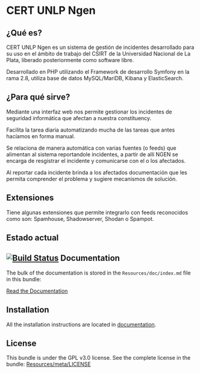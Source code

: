 CERT UNLP Ngen
=============

¿Qué es?
--------

CERT UNLP Ngen es un sistema de gestión de incidentes desarrollado para su uso en el ámbito de trabajo del CSIRT de la Universidad Nacional de La Plata, liberado posteriormente como software libre.

Desarrollado en PHP utilizando el Framework de desarrollo Symfony en la rama 2.8, utiliza base de datos MySQL/MariDB, Kibana y ElasticSearch.

¿Para qué sirve?
----------------

Mediante una interfaz web nos permite gestionar los incidentes de seguridad informática que afectan a nuestra constituency. 

Facilita la tarea diaria automatizando mucha de las  tareas que antes hacíamos en forma manual.

Se relaciona de manera automática con varias fuentes (o feeds) que alimentan al sistema reportandole incidentes, a partir de allí NGEN se encarga de resgistrar el incidente y comunicarse con el o los afectados.

Al reportar cada incidente brinda a los afectados documentación que les permita comprender el problema y sugiere mecanismos de solución.

Extensiones
-----------

Tiene algunas extensiones que permite integrarlo con feeds reconocidos como son: Spamhouse, Shadowserver, Shodan o Spampot.


Estado actual
-------------

[![Build Status](https://travis-ci.org/CERTUNLP/NgenBundle.svg?branch=master)](https://travis-ci.org/CERTUNLP/NgenBundle)
Documentation
-------------

The bulk of the documentation is stored in the `Resources/doc/index.md`
file in this bundle:

[Read the Documentation](https://github.com/CERTUNLP/NgenBundle/blob/master/Resources/doc/index.md)

Installation
------------

All the installation instructions are located in [documentation](https://github.com/CERTUNLP/NgenBundle/blob/master/Resources/doc/index.md).

License
-------

This bundle is under the GPL v3.0 license. See the complete license in the bundle:
[Resources/meta/LICENSE](https://github.com/CERTUNLP/NgenBundle/blob/master/Resources/meta/LICENSE)
